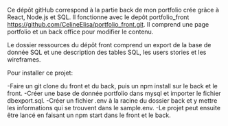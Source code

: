 
Ce dépôt gitHub correspond à la partie back de mon portfolio crée grâce à React, Node.js et SQL. Il fonctionne avec le depôt portfolio_front https://github.com/CelineElisa/portfolio_front.git. Il comprend une page portfolio et un back office pour modifier le contenu.

Le dossier ressources du dépôt front comprend un export de la base de donnée SQL et une description des tables SQL, les users stories et les wireframes.

Pour installer ce projet:

-Faire un git clone du front et du back, puis un npm install sur le back et le front. 
-Créer une base de donnée portfolio dans mysql et importer le fichier dbexport.sql.
-Créer un fichier .env à la racine du dossier back et y mettre les informations qui se trouvent dans le sample.env.
-Le projet peut ensuite être lancé en faisant un npm start dans le front et le back.

